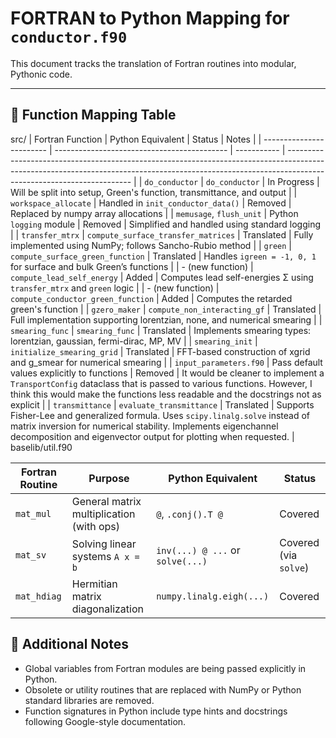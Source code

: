 # FORTRAN to Python Mapping for `conductor.f90`

This document tracks the translation of Fortran routines into modular, Pythonic code.

---

## 🔁 Function Mapping Table

src/
| Fortran Function | Python Equivalent | Status | Notes |
| ------------------------ | ------------------------------------------- | ----------- | --------------------------------------------------------------------------------------------------------------------------------------------------------------------------------------------------- |
| `do_conductor` | `do_conductor` | In Progress | Will be split into setup, Green's function, transmittance, and output |
| `workspace_allocate` | Handled in `init_conductor_data()` | Removed | Replaced by numpy array allocations |
| `memusage`, `flush_unit` | Python `logging` module | Removed | Simplified and handled using standard logging |
| `transfer_mtrx` | `compute_surface_transfer_matrices` | Translated | Fully implemented using NumPy; follows Sancho-Rubio method |
| `green` | `compute_surface_green_function` | Translated | Handles `igreen = -1, 0, 1` for surface and bulk Green’s functions |
| - (new function) | `compute_lead_self_energy` | Added | Computes lead self-energies Σ using `transfer_mtrx` and `green` logic |
| - (new function) | `compute_conductor_green_function` | Added | Computes the retarded green's function |
| `gzero_maker` | `compute_non_interacting_gf` | Translated | Full implementation supporting lorentzian, none, and numerical smearing |
| `smearing_func` | `smearing_func` | Translated | Implements smearing types: lorentzian, gaussian, fermi-dirac, MP, MV |
| `smearing_init` | `initialize_smearing_grid` | Translated | FFT-based construction of xgrid and g_smear for numerical smearing |
| `input_parameters.f90` | Pass default values explicitly to functions | Removed | It would be cleaner to implement a `TransportConfig` dataclass that is passed to various functions. However, I think this would make the functions less readable and the docstrings not as explicit |
| `transmittance` | `evaluate_transmittance` | Translated | Supports Fisher-Lee and generalized formula. Uses `scipy.linalg.solve` instead of matrix inversion for numerical stability. Implements eigenchannel decomposition and eigenvector output for plotting when requested. |
baselib/util.f90

| Fortran Routine | Purpose                                  | Python Equivalent                | Status                |
| --------------- | ---------------------------------------- | -------------------------------- | --------------------- |
| `mat_mul`       | General matrix multiplication (with ops) | `@`, `.conj().T @`               | Covered               |
| `mat_sv`        | Solving linear systems `A x = b`         | `inv(...) @ ...` or `solve(...)` | Covered (via `solve`) |
| `mat_hdiag`     | Hermitian matrix diagonalization         | `numpy.linalg.eigh(...)`         | Covered               |

## 📌 Additional Notes

- Global variables from Fortran modules are being passed explicitly in Python.
- Obsolete or utility routines that are replaced with NumPy or Python standard libraries are removed.
- Function signatures in Python include type hints and docstrings following Google-style documentation.
